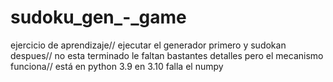 # sudoku_gen_-_game

ejercicio de aprendizaje//
ejecutar el generador primero 
y sudokan despues//
no esta terminado le faltan bastantes detalles
pero el mecanismo funciona//
está en python 3.9 en 3.10 falla el numpy
